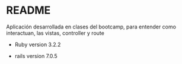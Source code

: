 # README

Aplicación desarrollada en clases del bootcamp, para entender
como interactuan, las vistas, controller y route

* Ruby version
3.2.2

* rails version
7.0.5